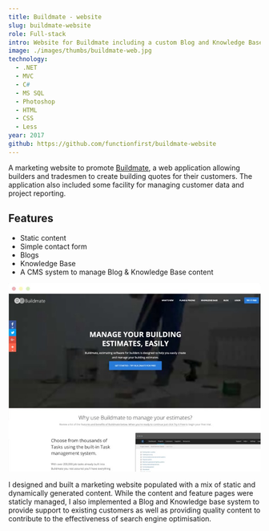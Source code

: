 ```yaml
---
title: Buildmate - website
slug: buildmate-website
role: Full-stack
intro: Website for Buildmate including a custom Blog and Knowledge Base system.
image: ./images/thumbs/buildmate-web.jpg
technology:
  - .NET
  - MVC
  - C#
  - MS SQL
  - Photoshop
  - HTML
  - CSS
  - Less
year: 2017
github: https://github.com/functionfirst/buildmate-website
---
```


A marketing website to promote [Buildmate](/buildmate), a web application allowing builders and tradesmen to create building quotes for their customers. The application also included some facility for managing customer data and project reporting.

## Features

- Static content
- Simple contact form
- Blogs
- Knowledge Base
- A CMS system to manage Blog & Knowledge Base content

[![Screenshot of the Get Buildmate website](./images/getbuildmate.jpg)](./images/getbuildmate.jpg)

I designed and built a marketing website populated with a mix of static and dynamically generated content. While the content and feature pages were staticly managed, I also implemented a Blog and Knowledge base system to provide support to existing customers as well as providing quality content to contribute to the effectiveness of search engine optimisation.
